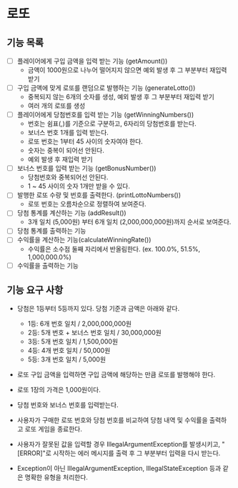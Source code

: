 # 로또 

## 기능 목록
- [ ] 플레이어에게 구입 금액을 입력 받는 기능  (getAmount())
  - 금액이 1000원으로 나누어 떨어지지 않으면 예외 발생 후 그 부분부터 재입력 받기
- [ ] 구입 금액에 맞게 로또를 랜덤으로 발행하는 기능 (generateLotto())
  - 중복되지 않는 6개의 숫자를 생성, 예외 발생 후 그 부분부터 재입력 받기
  - 여러 개의 로또를 생성
- [ ] 플레이어에게 당첨번호를 입력 받는 기능 (getWinningNumbers())
  - 번호는 쉼표(,)를 기준으로 구분하고, 6자리의 당첨번호를 받는다.
  - 보너스 번호 1개를 입력 받는다.
  - 로또 번호는 1부터 45 사이의 숫자여야 한다.
  - 숫자는 중복이 되어선 안된다.
  - 예외 발생 후 재입력 받기
- [ ] 보너스 번호를 입력 받는 기능 (getBonusNumber())
  - 당첨번호와 중복되어선 안된다.
  - 1 ~ 45 사이의 숫자 1개만 받을 수 있다.
- [ ] 발행한 로또 수량 및 번호를 출력한다. (printLottoNumbers())
  - 로또 번호는 오름차순으로 정렬하여 보여준다.
- [ ] 당첨 통계를 계산하는 기능 (addResult())
  - 3개 일치 (5,000원) 부터 6개 일치 (2,000,000,000원)까지 순서로 보여준다.
- [ ] 당첨 통계를 출력하는 기능
- [ ] 수익률을 계산하는 기능(calculateWinningRate())
  - 수익률은 소수점 둘째 자리에서 반올림한다. (ex. 100.0%, 51.5%, 1,000,000.0%)
- [ ] 수익률을 출력하는 기능
  
## 기능 요구 사항
- 당첨은 1등부터 5등까지 있다. 당첨 기준과 금액은 아래와 같다.
  - 1등: 6개 번호 일치 / 2,000,000,000원
  - 2등: 5개 번호 + 보너스 번호 일치 / 30,000,000원
  - 3등: 5개 번호 일치 / 1,500,000원
  - 4등: 4개 번호 일치 / 50,000원
  - 5등: 3개 번호 일치 / 5,000원

- 로또 구입 금액을 입력하면 구입 금액에 해당하는 만큼 로또를 발행해야 한다.
- 로또 1장의 가격은 1,000원이다.
- 당첨 번호와 보너스 번호를 입력받는다.
- 사용자가 구매한 로또 번호와 당첨 번호를 비교하여 당첨 내역 및 수익률을 출력하고 로또 게임을 종료한다.
- 사용자가 잘못된 값을 입력할 경우 IllegalArgumentException를 발생시키고, "[ERROR]"로 시작하는 에러 메시지를 출력 후 그 부분부터 입력을 다시 받는다.
- Exception이 아닌 IllegalArgumentException, IllegalStateException 등과 같은 명확한 유형을 처리한다.
